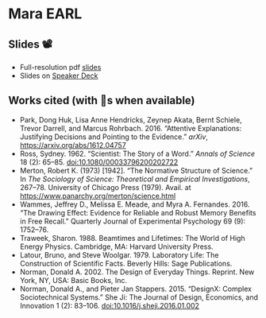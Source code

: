 # Mara EARL

## Slides 📽
* Full-resolution pdf [slides](https://github.com/batpigandme/mara_earl/blob/master/mara_earl_slides.pdf)
* Slides on [Speaker Deck](https://speakerdeck.com/batpigandme/learning-out-loud-earl-boston-2017)

## Works cited (with 🔗s when available)
* Park, Dong Huk, Lisa Anne Hendricks, Zeynep Akata, Bernt Schiele, Trevor Darrell, and Marcus Rohrbach. 2016. “Attentive Explanations: Justifying Decisions and Pointing to the Evidence.” _arXiv_, <https://arxiv.org/abs/1612.04757>
* Ross, Sydney. 1962. “Scientist: The Story of a Word.” _Annals of Science_ 18 (2): 65–85. [doi:10.1080/00033796200202722](http://dx.doi.org/10.1080/00033796200202722)
* Merton, Robert K. (1973) [1942]. “The Normative Structure of Science.” In _The Sociology of Science: Theoretical and Empirical Investigations_, 267–78. University of Chicago Press (1979). Avail. at <https://www.panarchy.org/merton/science.html>
* Wammes, Jeffrey D., Melissa E. Meade, and Myra A. Fernandes. 2016. “The Drawing Effect: Evidence for Reliable and Robust Memory Benefits in Free Recall.” Quarterly Journal of Experimental Psychology 69 (9): 1752–76.
* Traweek, Sharon. 1988. Beamtimes and Lifetimes: The World of High Energy Physics. Cambridge, MA: Harvard University Press.
* Latour, Bruno, and Steve Woolgar. 1979. Laboratory Life: The Construction of Scientific Facts. Beverly Hills: Sage Publications.
* Norman, Donald A. 2002. The Design of Everyday Things. Reprint. New York, NY, USA: Basic Books, Inc.
* Norman, Donald A., and Pieter Jan Stappers. 2015. “DesignX: Complex Sociotechnical Systems.” She Ji: The Journal of Design, Economics, and Innovation 1 (2): 83–106. [doi:10.1016/j.sheji.2016.01.002](https://doi.org/10.1016/j.sheji.2016.01.002)
